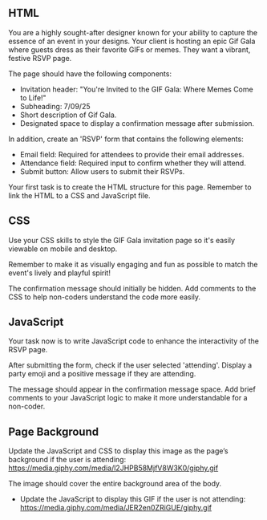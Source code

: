## HTML

You are a highly sought-after designer known for your ability to capture the essence of an event in your designs. Your client is hosting an epic Gif Gala where guests dress as their favorite GIFs or memes. They want a vibrant, festive RSVP page.

The page should have the following components:

-   Invitation header: "You're Invited to the GIF Gala: Where Memes Come to Life!"
-   Subheading: 7/09/25
-   Short description of Gif Gala.
-   Designated space to display a confirmation message after submission.

In addition, create an 'RSVP' form that contains the following elements:

-   Email field: Required for attendees to provide their email addresses.
-   Attendance field: Required input to confirm whether they will attend.
-   Submit button: Allow users to submit their RSVPs.

Your first task is to create the HTML structure for this page. Remember to link the HTML to a CSS and JavaScript file.

## CSS

Use your CSS skills to style the GIF Gala invitation page so it's easily viewable on mobile and desktop.

Remember to make it as visually engaging and fun as possible to match the event's lively and playful spirit!

The confirmation message should initially be hidden. Add comments to the CSS to help non-coders understand the code more easily.

## JavaScript

Your task now is to write JavaScript code to enhance the interactivity of the RSVP page.

After submitting the form, check if the user selected 'attending'. Display a party emoji and a positive message if they are attending.

The message should appear in the confirmation message space. Add brief comments to your JavaScript logic to make it more understandable for a non-coder.

## Page Background

Update the JavaScript and CSS to display this image as the page’s background if the user is attending: https://media.giphy.com/media/l2JHPB58MjfV8W3K0/giphy.gif

The image should cover the entire background area of the body.

-   Update the JavaScript to display this GIF if the user is not attending:
    https://media.giphy.com/media/JER2en0ZRiGUE/giphy.gif
